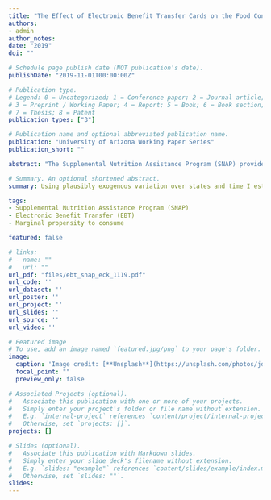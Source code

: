 ```yaml
---
title: "The Effect of Electronic Benefit Transfer Cards on the Food Consumption of SNAP Recipient"
authors:
- admin
author_notes:
date: "2019"
doi: ""

# Schedule page publish date (NOT publication's date).
publishDate: "2019-11-01T00:00:00Z"

# Publication type.
# Legend: 0 = Uncategorized; 1 = Conference paper; 2 = Journal article;
# 3 = Preprint / Working Paper; 4 = Report; 5 = Book; 6 = Book section;
# 7 = Thesis; 8 = Patent
publication_types: ["3"]

# Publication name and optional abbreviated publication name.
publication: "University of Arizona Working Paper Series"
publication_short: ""

abstract: "The Supplemental Nutrition Assistance Program (SNAP) provides food assistance to nearly 44 million Americans each year. I document a substantial increase in the program’s ability to stimulate food consumption from 1990 to 2010, as measured by the marginal propensity to consume food (MPCf) out of SNAP. I provide the first evidence for a mechanism driving this increase: the transition from paper coupons to Electronic Benefit Transfer (EBT) cards. Using plausibly exogenous variation over states and time I estimate that the introduction of EBT doubles the MPCf out of SNAP and accounts for 25 percent of its observed increase."

# Summary. An optional shortened abstract.
summary: Using plausibly exogenous variation over states and time I estimate that the introduction of EBT doubles the MPCf out of SNAP and accounts for 25 percent of its increase between 1990 and 2016.

tags:
- Supplemental Nutrition Assistance Program (SNAP)
- Electronic Benefit Transfer (EBT)
- Marginal propensity to consume

featured: false

# links:
# - name: ""
#   url: ""
url_pdf: "files/ebt_snap_eck_1119.pdf"
url_code: ''
url_dataset: ''
url_poster: ''
url_project: ''
url_slides: ''
url_source: ''
url_video: ''

# Featured image
# To use, add an image named `featured.jpg/png` to your page's folder.
image:
  caption: 'Image credit: [**Unsplash**](https://unsplash.com/photos/jdD8gXaTZsc)'
  focal_point: ""
  preview_only: false

# Associated Projects (optional).
#   Associate this publication with one or more of your projects.
#   Simply enter your project's folder or file name without extension.
#   E.g. `internal-project` references `content/project/internal-project/index.md`.
#   Otherwise, set `projects: []`.
projects: []

# Slides (optional).
#   Associate this publication with Markdown slides.
#   Simply enter your slide deck's filename without extension.
#   E.g. `slides: "example"` references `content/slides/example/index.md`.
#   Otherwise, set `slides: ""`.
slides:
---
```


<!-- {{% alert note %}}
Click the *Cite* button above to demo the feature to enable visitors to import publication metadata into their reference management software.
{{% /alert %}}

{{% alert note %}}
Click the *Slides* button above to demo Academic's Markdown slides feature.
{{% /alert %}} -->

<!-- Supplementary notes can be added here, including [code and math](https://sourcethemes.com/academic/docs/writing-markdown-latex/). -->
